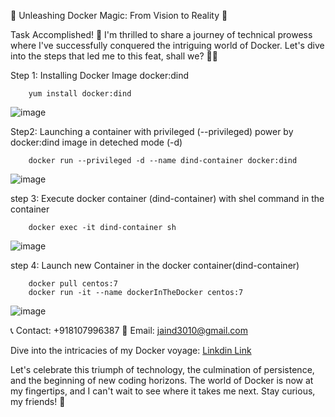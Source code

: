 
🚀 Unleashing Docker Magic: From Vision to Reality 🐳

Task Accomplished! 🎉 I'm thrilled to share a journey of technical prowess where I've successfully conquered the intriguing world of Docker. Let's dive into the steps that led me to this feat, shall we? 👨‍💻


Step 1:
Installing Docker Image docker:dind

        yum install docker:dind

 ![image](https://github.com/divyanshujain11/divyanshujain11-Docker-Docker_Inside_Doker-dind-/assets/77712311/9c121d14-5656-49c8-9297-2620ebcf6f7d)


Step2:
Launching a container with privileged (--privileged) power by docker:dind image in deteched mode (-d)

        docker run --privileged -d --name dind-container docker:dind


![image](https://github.com/divyanshujain11/divyanshujain11-Docker-Docker_Inside_Doker-dind-/assets/77712311/9f69266d-9bfe-4c24-8d7c-fba47ddf75aa)



step 3:
Execute docker container (dind-container) with shel command in the container
        
        docker exec -it dind-container sh


![image](https://github.com/divyanshujain11/divyanshujain11-Docker-Docker_Inside_Doker-dind-/assets/77712311/d320dab9-ebe8-4793-8b1c-f23d595698f7)



step 4:
Launch new Container in the docker container(dind-container)

        docker pull centos:7
        docker run -it --name dockerInTheDocker centos:7


![image](https://github.com/divyanshujain11/divyanshujain11-Docker-Docker_Inside_Doker-dind-/assets/77712311/bfe2a87f-8bcc-4cc1-a602-25d26944b655)


📞 Contact: +918107996387
📧 Email: jaind3010@gmail.com

Dive into the intricacies of my Docker voyage: [Linkdin Link](https://www.linkedin.com/in/divyanshu-jain-614a05197/)

Let's celebrate this triumph of technology, the culmination of persistence, and the beginning of new coding horizons. The world of Docker is now at my fingertips, and I can't wait to see where it takes me next. Stay curious, my friends! 🌟




